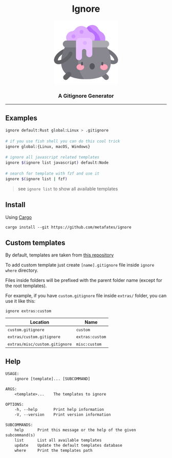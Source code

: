 <h1 align="center">Ignore</h1>

<p align="center">
    <img width="200" src="assets/logo.png">
</p>

<h3 align="center">
    A Gitignore Generator
</h3>

---

## Examples

```bash
ignore default:Rust global:Linux > .gitignore

# if you use fish shell you can do this cool trick
ignore global:{Linux, macOS, Windows}

# ignore all javascript related templates
ignore $(ignore list javascript) default:Node

# search for template with fzf and use it
ignore $(ignore list | fzf)
``` 

> see `ignore list` to show all available templates

## Install

Using [Cargo](https://doc.rust-lang.org/cargo/getting-started/installation.html)

```
cargo install --git https://github.com/metafates/ignore
```

## Custom templates

By default, templates are taken from [this repository](https://github.com/github/gitignore)

To add custom template just create `[name].gitignore`
file inside `ignore where` directory.

Files inside folders will be prefixed with the parent folder name (except for the root templates).

For example, if you have `custom.gitignore` file inside `extras/` folder,
you can use it like this:

```
ignore extras:custom
```

| Location                       | Name            |
|--------------------------------|-----------------|
| `custom.gitignore`             | `custom`        |
| `extras/custom.gitignore`      | `extras:custom` |
| `extras/misc/custom.gitignore` | `misc:custom`   |

## Help

```
USAGE:
    ignore [template]... [SUBCOMMAND]

ARGS:
    <template>...    The templates to ignore

OPTIONS:
    -h, --help       Print help information
    -V, --version    Print version information

SUBCOMMANDS:
    help      Print this message or the help of the given subcommand(s)
    list      List all available templates
    update    Update the default templates database
    where     Print the templates path
```